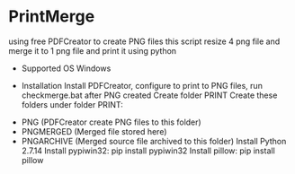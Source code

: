# PrintMerge

using free PDFCreator to create PNG files
this script resize 4 png file and merge it to 1 png file and print it using python

* Supported OS
Windows

* Installation
Install PDFCreator, configure to print to PNG files, run checkmerge.bat after PNG created
Create folder PRINT
Create these folders under folder PRINT:
- PNG (PDFCreator create PNG files to this folder)
- PNGMERGED (Merged file stored here)
- PNGARCHIVE (Merged source file archived to this folder)
Install Python 2.7.14
Install pypiwin32: pip install pypiwin32
Install pillow: pip install pillow
